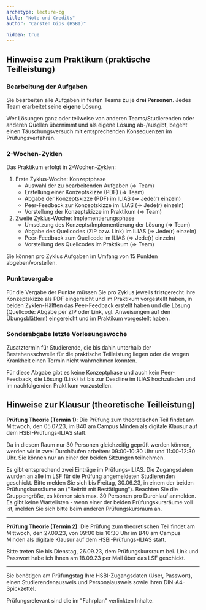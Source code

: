 ```yaml
---
archetype: lecture-cg
title: "Note und Credits"
author: "Carsten Gips (HSBI)"

hidden: true
---
```




## Hinweise zum Praktikum (praktische Teilleistung)

### Bearbeitung der Aufgaben

Sie bearbeiten alle Aufgaben in festen Teams zu je **drei Personen**. Jedes Team erarbeitet seine
**eigene** Lösung.

Wer Lösungen ganz oder teilweise von anderen Teams/Studierenden oder anderen Quellen übernimmt
und als eigene Lösung ab-/ausgibt, begeht einen Täuschungsversuch mit entsprechenden Konsequenzen
im Prüfungsverfahren.

### 2-Wochen-Zyklen

Das Praktikum erfolgt in 2-Wochen-Zyklen:

1.  Erste Zyklus-Woche: Konzeptphase
    -   Auswahl der zu bearbeitenden Aufgaben (=> Team)
    -   Erstellung einer Konzeptskizze (PDF) (=> Team)
    -   Abgabe der Konzeptskizze (PDF) im ILIAS (=> Jede(r) einzeln)
    -   Peer-Feedback zur Konzeptskizze im ILIAS (=> Jede(r) einzeln)
    -   Vorstellung der Konzeptskizze im Praktikum (=> Team)
2.  Zweite Zyklus-Woche: Implementierungsphase
    -   Umsetzung des Konzepts/Implementierung der Lösung (=> Team)
    -   Abgabe des Quellcodes (ZIP bzw. Link) im ILIAS (=> Jede(r) einzeln)
    -   Peer-Feedback zum Quellcode im ILIAS (=> Jede(r) einzeln)
    -   Vorstellung des Quellcodes im Praktikum (=> Team)

Sie können pro Zyklus Aufgaben im Umfang von 15 Punkten abgeben/vorstellen.

### Punktevergabe

Für die Vergabe der Punkte müssen Sie pro Zyklus jeweils fristgerecht
Ihre Konzeptskizze als PDF eingereicht und im Praktikum vorgestellt haben,
in beiden Zyklen-Hälften das Peer-Feedback erstellt haben und
die Lösung (Quellcode: Abgabe per ZIP oder Link, vgl. Anweisungen auf den
Übungsblättern) eingereicht und im Praktikum vorgestellt haben.

### Sonderabgabe letzte Vorlesungswoche

Zusatztermin für Studierende, die bis dahin unterhalb der Bestehensschwelle für die praktische
Teilleistung liegen oder die wegen Krankheit einen Termin nicht wahrnehmen konnten.

Für diese Abgabe gibt es keine Konzeptphase und auch kein Peer-Feedback, die Lösung (Link)
ist bis zur Deadline im ILIAS hochzuladen und im nachfolgenden Praktikum vorzustellen.


## Hinweise zur Klausur (theoretische Teilleistung)

**Prüfung Theorie (Termin 1)**: Die Prüfung zum theoretischen Teil findet am Mittwoch, den 05.07.23,
im B40 am Campus Minden als digitale Klausur auf dem HSBI-Prüfungs-ILIAS statt.

Da in diesem Raum nur 30 Personen gleichzeitig geprüft werden können, werden wir in zwei
Durchläufen arbeiten: 09:00-10:30 Uhr und 11:00-12:30 Uhr. Sie können nur an einer der beiden
Sitzungen teilnehmen.

Es gibt entsprechend zwei Einträge im Prüfungs-ILIAS. Die Zugangsdaten wurden an alle im LSF
für die Prüfung angemeldeten Studierenden geschickt. Bitte melden Sie sich bis Freitag,
30.06.23, in einem der beiden Prüfungskursräume an ("Beitritt mit Bestätigung"). Beachten Sie
die Gruppengröße, es können sich max. 30 Personen pro Durchlauf anmelden. Es gibt keine
Wartelisten - wenn einer der beiden Prüfungskursräume voll ist, melden Sie sich bitte beim
anderen Prüfungskursraum an.

---

**Prüfung Theorie (Termin 2)**: Die Prüfung zum theoretischen Teil findet am Mittwoch, den 27.09.23,
von 09:00 bis 10:30 Uhr im B40 am Campus Minden als digitale Klausur auf dem HSBI-Prüfungs-ILIAS statt.

Bitte treten Sie bis Dienstag, 26.09.23, dem Prüfungskursraum bei. Link und Passwort habe ich Ihnen am
18.09.23 per Mail über das LSF geschickt.

---

Sie benötigen am Prüfungstag Ihre HSBI-Zugangsdaten (User, Passwort), einen Studierendenausweis
und Personalausweis sowie Ihren DIN-A4-Spickzettel.

Prüfungsrelevant sind die im "Fahrplan" verlinkten Inhalte.
